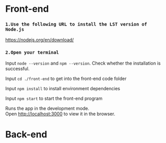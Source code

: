 # Front-end

### `1.Use the following URL to install the LST version of Node.js`

https://nodejs.org/en/download/

### `2.Open your terminal`

Input `node --version` and `npm --version`. 
Check whether the installation is successful.

Input `cd ./front-end` to get into the front-end code folder

Input `npm install` to install environment dependencies

Input `npm start` to start the front-end program

Runs the app in the development mode.\
Open [http://localhost:3000](http://localhost:3000) to view it in the browser.

# Back-end